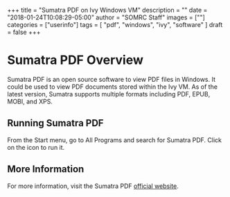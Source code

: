 +++
title = "Sumatra PDF on Ivy Windows VM"
description = ""
date = "2018-01-24T10:08:29-05:00"
author = "SOMRC Staff"
images = [""]
categories = ["userinfo"]
tags = [
    "pdf", 
    "windows",
    "ivy",
    "software"
]
draft = false
+++

# Sumatra PDF Overview

Sumatra PDF is an open source software to view PDF files in Windows. It could be used to view PDF documents stored within the Ivy VM. 
As of the latest version, Sumatra supports multiple formats including PDF, EPUB, MOBI, and XPS. 

## Running Sumatra PDF

From the Start menu, go to All Programs and search for Sumatra PDF. Click on the icon to run it. 

## More Information

For more information, visit the Sumatra PDF [official website](http://sumatrapdfreader.org/).
